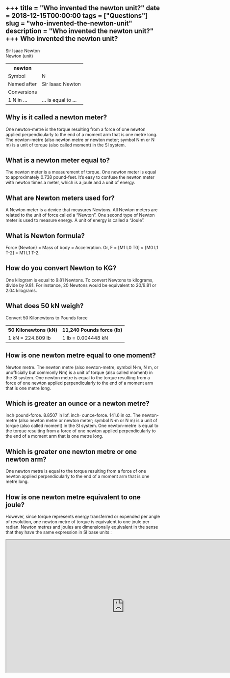 +++
title = "Who invented the newton unit?"
date = 2018-12-15T00:00:00
tags = ["Questions"]
slug = "who-invented-the-newton-unit"
description = "Who invented the newton unit?"
+++
Who invented the newton unit?
-----------------------------

Sir Isaac Newton  
Newton (unit)

<table><tr><th>newton</th></tr><tr><td>Symbol</td><td>N</td></tr><tr><td>Named after</td><td>Sir Isaac Newton</td></tr><tr><td>Conversions</td></tr><tr><td>1 N in …</td><td>… is equal to …</td></tr></table>

Why is it called a newton meter?
--------------------------------

One newton-metre is the torque resulting from a force of one newton applied perpendicularly to the end of a moment arm that is one metre long. The newton-metre (also newton metre or newton meter; symbol N⋅m or N m) is a unit of torque (also called moment) in the SI system.

What is a newton meter equal to?
--------------------------------

The newton meter is a measurement of torque. One newton meter is equal to approximately 0.738 pound-feet. It’s easy to confuse the newton meter with newton times a meter, which is a joule and a unit of energy.

What are Newton meters used for?
--------------------------------

A Newton meter is a device that measures Newtons. All Newton meters are related to the unit of force called a “Newton”. One second type of Newton meter is used to measure energy. A unit of energy is called a “Joule”.

What is Newton formula?
-----------------------

Force (Newton) = Mass of body × Acceleration. Or, F = \[M1 L0 T0\] × \[M0 L1 T-2\] = M1 L1 T-2.

How do you convert Newton to KG?
--------------------------------

One kilogram is equal to 9.81 Newtons. To convert Newtons to kilograms, divide by 9.81. For instance, 20 Newtons would be equivalent to 20/9.81 or 2.04 kilograms.

What does 50 kN weigh?
----------------------

Convert 50 Kilonewtons to Pounds force

<table><tr><th>50 Kilonewtons (kN)</th><th>11,240 Pounds force (lb)</th></tr><tr><td>1 kN = 224.809 lb</td><td>1 lb = 0.004448 kN</td></tr></table>

How is one newton metre equal to one moment?
--------------------------------------------

Newton metre. The newton metre (also newton-metre, symbol N⋅m, N m, or unofficially but commonly Nm) is a unit of torque (also called moment) in the SI system. One newton metre is equal to the torque resulting from a force of one newton applied perpendicularly to the end of a moment arm that is one metre long.

Which is greater an ounce or a newton metre?
--------------------------------------------

inch⋅pound-force. 8.8507 in lbf. inch⋅ ounce-force. 141.6 in oz. The newton-metre (also newton metre or newton meter; symbol N⋅m or N m) is a unit of torque (also called moment) in the SI system. One newton-metre is equal to the torque resulting from a force of one newton applied perpendicularly to the end of a moment arm that is one metre long.

Which is greater one newton metre or one newton arm?
----------------------------------------------------

One newton metre is equal to the torque resulting from a force of one newton applied perpendicularly to the end of a moment arm that is one metre long.

How is one newton metre equivalent to one joule?
------------------------------------------------

However, since torque represents energy transferred or expended per angle of revolution, one newton metre of torque is equivalent to one joule per radian. Newton metres and joules are dimensionally equivalent in the sense that they have the same expression in SI base units :

<iframe allow="accelerometer; autoplay; clipboard-write; encrypted-media; gyroscope; picture-in-picture" allowfullscreen="" class="__youtube_prefs__  epyt-is-override  no-lazyload" data-no-lazy="1" data-origheight="433" data-origwidth="770" data-skipgform_ajax_framebjll="" height="433" id="_ytid_26994" loading="lazy" src="https://www.youtube.com/embed/h48BWDeBLno?enablejsapi=1&autoplay=0&cc_load_policy=0&cc_lang_pref=&iv_load_policy=1&loop=0&modestbranding=0&rel=1&fs=1&playsinline=0&autohide=2&theme=dark&color=red&controls=1&" title="YouTube player" width="770"></iframe>
